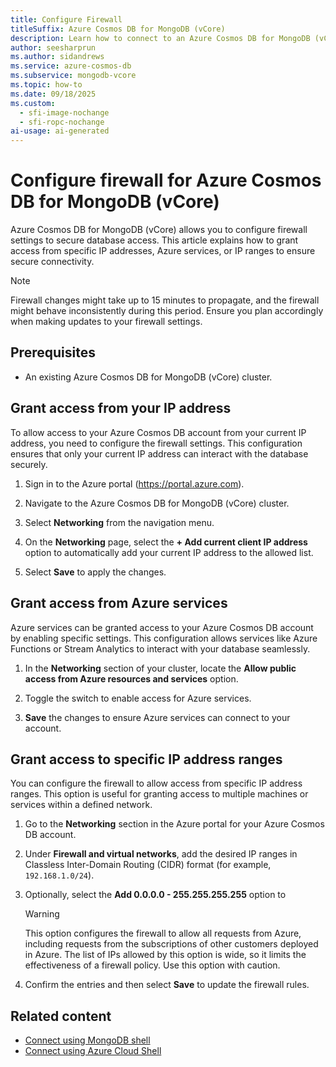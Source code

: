 ```yaml
---
title: Configure Firewall
titleSuffix: Azure Cosmos DB for MongoDB (vCore)
description: Learn how to connect to an Azure Cosmos DB for MongoDB (vCore) cluster using Azure Cloud Shell to query data. Follow this guide for step-by-step instructions.
author: seesharprun
ms.author: sidandrews
ms.service: azure-cosmos-db
ms.subservice: mongodb-vcore
ms.topic: how-to
ms.date: 09/18/2025
ms.custom:
  - sfi-image-nochange
  - sfi-ropc-nochange
ai-usage: ai-generated
---
```


# Configure firewall for Azure Cosmos DB for MongoDB (vCore)

Azure Cosmos DB for MongoDB (vCore) allows you to configure firewall settings to secure database access. This article explains how to grant access from specific IP addresses, Azure services, or IP ranges to ensure secure connectivity.

> [!NOTE]
> Firewall changes might take up to 15 minutes to propagate, and the firewall might behave inconsistently during this period. Ensure you plan accordingly when making updates to your firewall settings.

## Prerequisites

- An existing Azure Cosmos DB for MongoDB (vCore) cluster.

## Grant access from your IP address

To allow access to your Azure Cosmos DB account from your current IP address, you need to configure the firewall settings. This configuration ensures that only your current IP address can interact with the database securely.

1. Sign in to the Azure portal (<https://portal.azure.com>).

1. Navigate to the Azure Cosmos DB for MongoDB (vCore) cluster.

1. Select **Networking** from the navigation menu.

1. On the **Networking** page, select the **+ Add current client IP address** option to automatically add your current IP address to the allowed list.

1. Select **Save** to apply the changes.

## Grant access from Azure services

Azure services can be granted access to your Azure Cosmos DB account by enabling specific settings. This configuration allows services like Azure Functions or Stream Analytics to interact with your database seamlessly.

1. In the **Networking** section of your cluster, locate the **Allow public access from Azure resources and services** option.

1. Toggle the switch to enable access for Azure services.

1. **Save** the changes to ensure Azure services can connect to your account.

## Grant access to specific IP address ranges

You can configure the firewall to allow access from specific IP address ranges. This option is useful for granting access to multiple machines or services within a defined network.

1. Go to the **Networking** section in the Azure portal for your Azure Cosmos DB account.

1. Under **Firewall and virtual networks**, add the desired IP ranges in Classless Inter-Domain Routing (CIDR) format (for example, `192.168.1.0/24`).

1. Optionally, select the **Add 0.0.0.0 - 255.255.255.255** option to 

    > [!WARNING]
    > This option configures the firewall to allow all requests from Azure, including requests from the subscriptions of other customers deployed in Azure. The list of IPs allowed by this option is wide, so it limits the effectiveness of a firewall policy. Use this option with caution.

1. Confirm the entries and then select **Save** to update the firewall rules.

## Related content

- [Connect using MongoDB shell](how-to-connect-mongo-shell.md)
- [Connect using Azure Cloud Shell](how-to-connect-cloud-shell.md)
